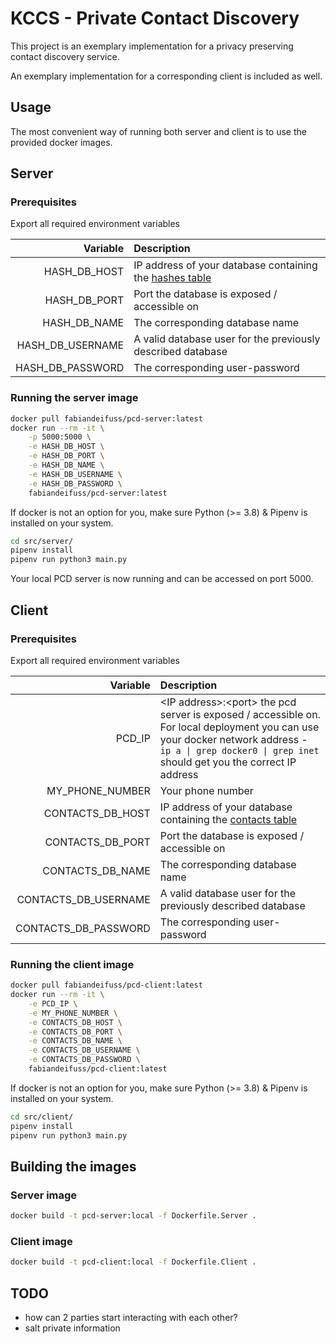 # KCCS - Private Contact Discovery
This project is an exemplary implementation for a privacy preserving contact discovery service. 

An exemplary implementation for a corresponding client is included as well.



## Usage
The most convenient way of running both server and client is to use the provided docker images.


## Server

### Prerequisites
Export all required environment variables

| Variable | Description |
| -------: | :---------- |
| HASH_DB_HOST | IP address of your database containing the [hashes table](db_structure.sql) |
| HASH_DB_PORT | Port the database is exposed / accessible on |
| HASH_DB_NAME | The corresponding database name |
| HASH_DB_USERNAME | A valid database user for the previously described database |
| HASH_DB_PASSWORD | The corresponding user-password |

### Running the server image
```bash
docker pull fabiandeifuss/pcd-server:latest 
docker run --rm -it \
    -p 5000:5000 \
    -e HASH_DB_HOST \
    -e HASH_DB_PORT \
    -e HASH_DB_NAME \
    -e HASH_DB_USERNAME \
    -e HASH_DB_PASSWORD \
    fabiandeifuss/pcd-server:latest
```
If docker is not an option for you, make sure Python (>= 3.8) & Pipenv is installed on your system. 
```bash
cd src/server/
pipenv install
pipenv run python3 main.py
```
Your local PCD server is now running and can be accessed on port 5000.


## Client

### Prerequisites
Export all required environment variables

| Variable | Description |
| -------: | :---------- |
| PCD_IP | \<IP address\>:\<port\> the pcd server is exposed / accessible on. For local deployment you can use your docker network address - `ip a \| grep docker0 \| grep inet` should get you the correct IP address |
| MY_PHONE_NUMBER | Your phone number |
| CONTACTS_DB_HOST | IP address of your database containing the [contacts table](db_structure.sql) |
| CONTACTS_DB_PORT | Port the database is exposed / accessible on |
| CONTACTS_DB_NAME | The corresponding database name |
| CONTACTS_DB_USERNAME | A valid database user for the previously described database |
| CONTACTS_DB_PASSWORD | The corresponding user-password |

### Running the client image
```bash
docker pull fabiandeifuss/pcd-client:latest 
docker run --rm -it \
    -e PCD_IP \
    -e MY_PHONE_NUMBER \
    -e CONTACTS_DB_HOST \
    -e CONTACTS_DB_PORT \
    -e CONTACTS_DB_NAME \
    -e CONTACTS_DB_USERNAME \
    -e CONTACTS_DB_PASSWORD \
    fabiandeifuss/pcd-client:latest
```
If docker is not an option for you, make sure Python (>= 3.8) & Pipenv is installed on your system. 
```bash
cd src/client/
pipenv install
pipenv run python3 main.py
```



## Building the images

### Server image
```bash
docker build -t pcd-server:local -f Dockerfile.Server .
```

### Client image
```bash
docker build -t pcd-client:local -f Dockerfile.Client .
```



## TODO 
* how can 2 parties start interacting with each other?
* salt private information 


